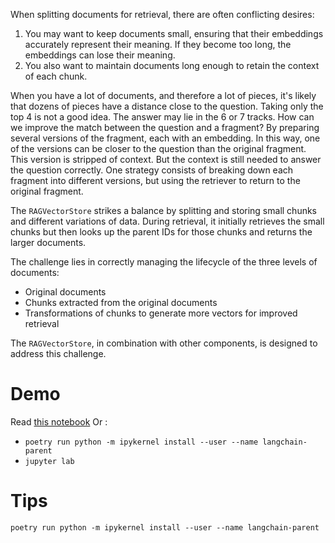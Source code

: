 When splitting documents for retrieval, there are often conflicting desires:

1. You may want to keep documents small, ensuring that their embeddings accurately represent their meaning. If they become too long, the embeddings can lose their meaning.
2. You also want to maintain documents long enough to retain the context of each chunk.

When you have a lot of documents, and therefore a lot of pieces, it's likely that dozens of pieces have a distance close to the question. Taking only the top 4 is not a good idea. The answer may lie in the 6 or 7 tracks. How can we improve the match between the question and a fragment? By preparing several versions of the fragment, each with an embedding. In this way, one of the versions can be closer to the question than the original fragment. This version is stripped of context. But the context is still needed to answer the question correctly. One strategy consists of breaking down each fragment into different versions, but using the retriever to return to the original fragment. 

The `RAGVectorStore` strikes a balance by splitting and storing small chunks and different variations of data. During retrieval, it initially retrieves the small chunks but then looks up the parent IDs for those chunks and returns the larger documents.

The challenge lies in correctly managing the lifecycle of the three levels of documents:
- Original documents
- Chunks extracted from the original documents
- Transformations of chunks to generate more vectors for improved retrieval

The `RAGVectorStore`, in combination with other components, is designed to address this challenge.

# Demo
Read [this notebook](rag_vectorstore.ipynb)
Or :
- `poetry run python -m ipykernel install --user --name langchain-parent`
- `jupyter lab`

# Tips
`poetry run python -m ipykernel install --user --name langchain-parent`